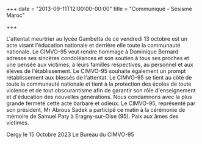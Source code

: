 +++
date = "2013-09-11T12:00:00-00:00"
title = "Communiqué - Sésisme Maroc"

+++

L'attentat meurtrier au lycée Gambetta de ce vendredi 13 octobre est un
acte visant l'éducation nationale et derrière elle toute la communauté
nationale.
Le CIMVO-95 veut rendre hommage à Dominique Bernard adresse ses
sincères condoléances et son soutien à tous ses proches et une pensée
aux victimes, à leurs familles respectives, au personnel et aux élèves de
l'établissement. Le CIMVO-95 souhaite également un prompt
rétablissement aux blessés de l'attentat.
Le CIMVO-95 se tient au côté de toute la communauté nationale et tient à
la protection des écoles de toute violence et de tout obscurantisme afin
de garantir son rôle d'enseignement et d'éducation des nouvelles
générations.
Nous condamnons avec la plus grande fermeté cette acte barbare et
odieux.
Le CIMVO-95, représenté par son président, Mr Abrous Sadek a participé
ce matin à la cérémonie de mémoire de Samuel Paty à Eragny-sur-Oise
(95).
Paix aux âmes des victimes.

Cergy le 15 Octobre 2023 
Le Bureau du CIMVO-95
